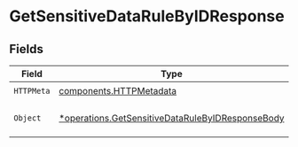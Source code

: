 # GetSensitiveDataRuleByIDResponse


## Fields

| Field                                                                                                               | Type                                                                                                                | Required                                                                                                            | Description                                                                                                         |
| ------------------------------------------------------------------------------------------------------------------- | ------------------------------------------------------------------------------------------------------------------- | ------------------------------------------------------------------------------------------------------------------- | ------------------------------------------------------------------------------------------------------------------- |
| `HTTPMeta`                                                                                                          | [components.HTTPMetadata](../../models/components/httpmetadata.md)                                                  | :heavy_check_mark:                                                                                                  | N/A                                                                                                                 |
| `Object`                                                                                                            | [*operations.GetSensitiveDataRuleByIDResponseBody](../../models/operations/getsensitivedatarulebyidresponsebody.md) | :heavy_minus_sign:                                                                                                  | a list of SensitiveDataRule objects                                                                                 |